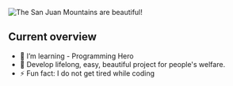 
![The San Juan Mountains are beautiful!](https://i.ibb.co/8dK7vBG/489212.jpg " San Juan Mountains")


## Current overview

- 🌱 I’m learning - Programming Hero
- 🤔 Develop lifelong, easy, beautiful project for people's welfare.
- ⚡ Fun fact: I do not get tired while coding

